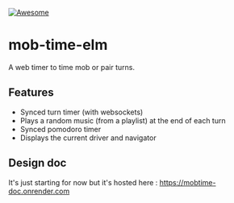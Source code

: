 [![Awesome](https://awesome.re/badge.svg)](https://github.com/mobtimeapp/awesome-mobbing)

# mob-time-elm
A web timer to time mob or pair turns.

## Features
- Synced turn timer (with websockets) 
- Plays a random music (from a playlist) at the end of each turn
- Synced pomodoro timer
- Displays the current driver and navigator

## Design doc
It's just starting for now but it's hosted here :
https://mobtime-doc.onrender.com

